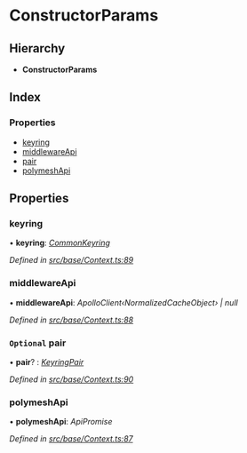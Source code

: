 # ConstructorParams

## Hierarchy

* **ConstructorParams**

## Index

### Properties

* [keyring](constructorparams.md#keyring)
* [middlewareApi](constructorparams.md#middlewareapi)
* [pair](constructorparams.md#optional-pair)
* [polymeshApi](constructorparams.md#polymeshapi)

## Properties

### keyring

• **keyring**: [_CommonKeyring_](../globals.md#commonkeyring)

_Defined in_ [_src/base/Context.ts:89_](https://github.com/PolymathNetwork/polymesh-sdk/blob/23062de4/src/base/Context.ts#L89)

### middlewareApi

• **middlewareApi**: _ApolloClient‹NormalizedCacheObject› \| null_

_Defined in_ [_src/base/Context.ts:88_](https://github.com/PolymathNetwork/polymesh-sdk/blob/23062de4/src/base/Context.ts#L88)

### `Optional` pair

• **pair**? : [_KeyringPair_](keyringpair.md)

_Defined in_ [_src/base/Context.ts:90_](https://github.com/PolymathNetwork/polymesh-sdk/blob/23062de4/src/base/Context.ts#L90)

### polymeshApi

• **polymeshApi**: _ApiPromise_

_Defined in_ [_src/base/Context.ts:87_](https://github.com/PolymathNetwork/polymesh-sdk/blob/23062de4/src/base/Context.ts#L87)

